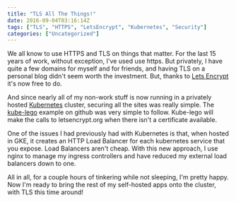 ```yaml
---
title: "TLS All The Things!"
date: 2016-09-04T03:16:14Z
tags: ["TLS", "HTTPS", "LetsEncrypt", "Kubernetes", "Security"]
categories: ["Uncategorized"]
---
```


We all know to use HTTPS and TLS on things that matter. For the last 15 years of work, without exception, I've used use https. But privately, I have quite a few domains for myself and for friends, and having TLS on a personal blog didn't seem worth the investment. But, thanks to [Lets Encrypt](https://letsencrypt.org/) it's now free to do.

And since nearly all of my non-work stuff is now running in a privately hosted [Kubernetes](https://kubernetes.io/) cluster, securing all the sites was really simple. The [kube-lego](https://github.com/jetstack/kube-lego/tree/master/examples/nginx) example on github was very simple to follow. Kube-lego will make the calls to letsencrypt.org when there isn't a certificate available.

One of the issues I had previously had with Kubernetes is that, when hosted in GKE, it creates an HTTP Load Balancer for each kubernetes service that you expose. Load Balancers aren't cheap. With this new approach, I use nginx to manage my ingress controllers and have reduced my external load balancers down to one.

All in all, for a couple hours of tinkering while not sleeping, I'm pretty happy. Now I'm ready to bring the rest of my self-hosted apps onto the cluster, with TLS this time around!
